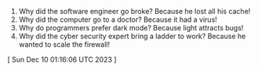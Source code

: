  
1. Why did the software engineer go broke? Because he lost all his cache!
2. Why did the computer go to a doctor? Because it had a virus!
3. Why do programmers prefer dark mode? Because light attracts bugs!
4. Why did the cyber security expert bring a ladder to work? Because he wanted to scale the firewall!
 
[ 
Sun Dec 10 01:16:06 UTC 2023
 ]
